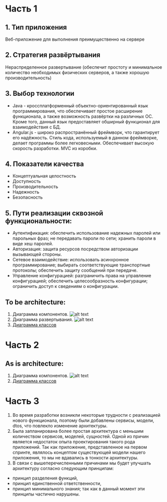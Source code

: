 # Часть 1
## 1.	Тип приложения
Веб-приложение для выполнения преимущественно на сервере
## 2.	Стратегия развёртывания 
Нераспределенное развертывание (обеспечит простоту и минимальное количество необходимых физических серверов, а также хорошую производительность)
## 3. Выбор технологии
  - Java - кроссплатформенный объектно-ориентированный язык программирования, что обеспечивает простое расширение функционала, а также возможность развёртки на различных ОС. Кроме того, данный язык предоставляет обширный функционал для взаимодействия с БД.
  - Angular.js - широко распространённый фреймворк, что гарантирует его надёжность. Стиль кода, используемый в данном фреймворке, делает программы более легковесными. Обеспечивает высокую скорость разработки. MVC из коробки. 
## 4. Показатели качества
  - Концептуальная целостность
  - Доступность
  - Производительность
  - Надежность
  - Безопасность
## 5.  Пути реализации сквозной функциональности: 
  - Аутентификация: обеспечить использование надежных паролей или парольных фраз; не передавать пароли по сети; хранить пароли в виде хеш паролей.
  - Авторизация: защита ресурсов посредством авторизации вызывающей стороны.
  - Сетевое взаимодействие: использовать асинхронное программирование; выбирать соответствующие транспортные протоколы; обеспечить защиту сообщений при передаче.
  - Управление конфигурацией: разграничить права на управление конфигурацией; обеспечить целесообразность конфигурации; ограничить доступ к сведениям о конфигурации.
 ## To be architecture:
 1. Диаграмма компонентов.
![alt text](https://github.com/anyablischik/hfp-1/blob/master/ArchitectureSolutionsResource/ArchitectureAsBe.png)
 2. Диаграмма развертывания.
![alt text](https://github.com/anyablischik/hfp-1/blob/master/ArchitectureSolutionsResource/DeploymentDiagram.png)
 3. [Диаграмма классов](https://github.com/anyablischik/hfp-1/blob/master/ArchitectureSolutionsResource/ArchitectureToBe.bmp)
 
 # Часть 2
 ## As is architecture:
 1. Диаграмма компонентов.
 ![alt text](https://github.com/anyablischik/hfp-1/blob/master/ArchitectureSolutionsResource/ArchitectureAsIs.png)
 2. [Диаграмма классов](https://github.com/anyablischik/hfp-1/blob/master/ArchitectureSolutionsResource/ArchitectureAsIs.bmp)
 
 # Часть 3
  1. Во время разработки возникли некоторые трудности с реализацией нового функционала, поэтому были добавлены сервисы, модели, dtos, что повлекло изменение архитектуры.
  2. Была запланирована более простая архитектура с меньшим количеством сервисов, моделей, сущностей. Одной из причин является недостаток опыта проектирования такого рода приложений. Так как приложение, представленное на первом спринте, являлось концептом существующей модели нашего приложения, то мы не вдавались в тонкости архитектуры.
  3. В связи с вышеперечисленными причинами мы будет улучшать архитектуру согласно следующим принципам:
  - принцип разделения функций,
  - принцип единственной ответственности,
  - принцип минимального знания;
  так как в данный момент эти принципы частично нарушены.
  
